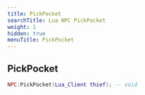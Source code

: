 ```yaml
---
title: PickPocket
searchTitle: Lua NPC PickPocket
weight: 1
hidden: true
menuTitle: PickPocket
---
```

## PickPocket
```lua
NPC:PickPocket(Lua_Client thief); -- void
```